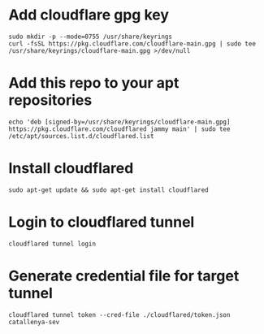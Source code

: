 # Add cloudflare gpg key
```
sudo mkdir -p --mode=0755 /usr/share/keyrings
curl -fsSL https://pkg.cloudflare.com/cloudflare-main.gpg | sudo tee /usr/share/keyrings/cloudflare-main.gpg >/dev/null
```
# Add this repo to your apt repositories
```
echo 'deb [signed-by=/usr/share/keyrings/cloudflare-main.gpg] https://pkg.cloudflare.com/cloudflared jammy main' | sudo tee /etc/apt/sources.list.d/cloudflared.list
```
# Install cloudflared
```
sudo apt-get update && sudo apt-get install cloudflared
```
# Login to cloudflared tunnel
```
cloudflared tunnel login
```
# Generate credential file for target tunnel
```
cloudflared tunnel token --cred-file ./cloudflared/token.json catallenya-sev
```